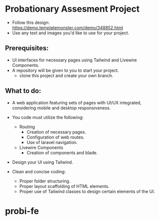 # Probationary Assesment Project
- Follow this design: https://demo.templatemonster.com/demo/348852.html
- Use any text and images you'd like to use for your project.

## Prerequisites:
- UI interfaces for necessary pages using Tailwind and Livewire Components.
- A repository will be given to you to start your project.
  - clone this project and create your own branch.

## What to do:
- A web application featuring sets of pages with UI/UX integrated, considering mobile and desktop responsiveness.

- You code must utilize the following:
  - Routing
    - Creation of necessary pages.
    - Configuration of web routes.
    - Use of laravel navigation.
  - Livewire Components
    - Creation of components and blade.

- Design your UI using Tailwind.

- Clean and concise coding:
  - Proper folder structuring.
  - Proper layout scaffolding of HTML elements.
  - Proper use of Tailwind classes to design certain elements of the UI.
 # probi-fe

